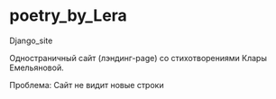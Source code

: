 # poetry_by_Lera
Django_site

Одностраничный сайт (лэндинг-page) со стихотворениями Клары Емельяновой.

Проблема:
Сайт не видит новые строки
